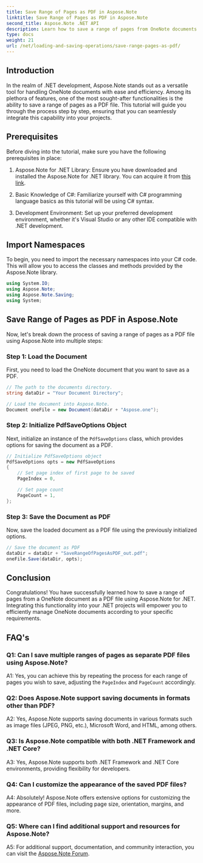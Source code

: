 ```yaml
---
title: Save Range of Pages as PDF in Aspose.Note
linktitle: Save Range of Pages as PDF in Aspose.Note
second_title: Aspose.Note .NET API
description: Learn how to save a range of pages from OneNote documents as PDF files using Aspose.Note for .NET. Step-by-step tutorial included.
type: docs
weight: 21
url: /net/loading-and-saving-operations/save-range-pages-as-pdf/
---
```

## Introduction

In the realm of .NET development, Aspose.Note stands out as a versatile tool for handling OneNote documents with ease and efficiency. Among its plethora of features, one of the most sought-after functionalities is the ability to save a range of pages as a PDF file. This tutorial will guide you through the process step by step, ensuring that you can seamlessly integrate this capability into your projects.

## Prerequisites

Before diving into the tutorial, make sure you have the following prerequisites in place:

1. Aspose.Note for .NET Library: Ensure you have downloaded and installed the Aspose.Note for .NET library. You can acquire it from [this link](https://releases.aspose.com/note/net/).
   
2. Basic Knowledge of C#: Familiarize yourself with C# programming language basics as this tutorial will be using C# syntax.
   
3. Development Environment: Set up your preferred development environment, whether it's Visual Studio or any other IDE compatible with .NET development.

## Import Namespaces

To begin, you need to import the necessary namespaces into your C# code. This will allow you to access the classes and methods provided by the Aspose.Note library.

```csharp
using System.IO;
using Aspose.Note;
using Aspose.Note.Saving;
using System;
```

## Save Range of Pages as PDF in Aspose.Note

Now, let's break down the process of saving a range of pages as a PDF file using Aspose.Note into multiple steps:

### Step 1: Load the Document

First, you need to load the OneNote document that you want to save as a PDF.

```csharp
// The path to the documents directory.
string dataDir = "Your Document Directory";

// Load the document into Aspose.Note.
Document oneFile = new Document(dataDir + "Aspose.one");
```

### Step 2: Initialize PdfSaveOptions Object

Next, initialize an instance of the `PdfSaveOptions` class, which provides options for saving the document as a PDF.

```csharp
// Initialize PdfSaveOptions object
PdfSaveOptions opts = new PdfSaveOptions
{
    // Set page index of first page to be saved
    PageIndex = 0,

    // Set page count
    PageCount = 1,
};
```

### Step 3: Save the Document as PDF

Now, save the loaded document as a PDF file using the previously initialized options.

```csharp
// Save the document as PDF
dataDir = dataDir + "SaveRangeOfPagesAsPDF_out.pdf";
oneFile.Save(dataDir, opts);
```

## Conclusion

Congratulations! You have successfully learned how to save a range of pages from a OneNote document as a PDF file using Aspose.Note for .NET. Integrating this functionality into your .NET projects will empower you to efficiently manage OneNote documents according to your specific requirements.

## FAQ's

### Q1: Can I save multiple ranges of pages as separate PDF files using Aspose.Note?

A1: Yes, you can achieve this by repeating the process for each range of pages you wish to save, adjusting the `PageIndex` and `PageCount` accordingly.
   
### Q2: Does Aspose.Note support saving documents in formats other than PDF?

A2: Yes, Aspose.Note supports saving documents in various formats such as image files (JPEG, PNG, etc.), Microsoft Word, and HTML, among others.
   
### Q3: Is Aspose.Note compatible with both .NET Framework and .NET Core?

A3: Yes, Aspose.Note supports both .NET Framework and .NET Core environments, providing flexibility for developers.
   
### Q4: Can I customize the appearance of the saved PDF files?

A4: Absolutely! Aspose.Note offers extensive options for customizing the appearance of PDF files, including page size, orientation, margins, and more.
   
### Q5: Where can I find additional support and resources for Aspose.Note?

A5: For additional support, documentation, and community interaction, you can visit the [Aspose.Note Forum](https://forum.aspose.com/c/note/28).
